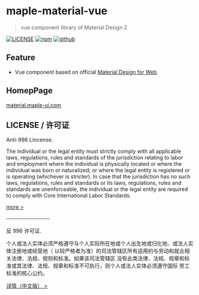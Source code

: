 # maple-material-vue

> vue component library of Material Design 2

[![LICENSE](https://img.shields.io/badge/license-Anti%20996-blue.svg)](https://github.com/Fonigle/maple-material-vue/blob/master/LICENSE) [![npm](https://img.shields.io/npm/v/maple-material-vue.svg?logo=npm)](https://www.npmjs.com/package/maple-material-vue) [![github](https://img.shields.io/github/stars/Fonigle/maple-material-vue.svg?style=social)](https://github.com/Fonigle/maple-material-vue)

## Feature

-   Vue component based on official [Material Design for Web](https://material.io/develop/web/).

## HomepPage

[material.maple-ui.com](http://material.maple-ui.com)

## LICENSE / 许可证

Anti-996 Lincense.

The individual or the legal entity must strictly comply with all
applicable laws, regulations, rules and standards of the jurisdiction
relating to labor and employment where the individual is physically
located or where the individual was born or naturalized; or where the
legal entity is registered or is operating (whichever is stricter). In
case that the jurisdiction has no such laws, regulations, rules and
standards or its laws, regulations, rules and standards are
unenforceable, the individual or the legal entity are required to
comply with Core International Labor Standards.

[more >](https://github.com/Fonigle/maple-material-vue/blob/master/LICENSE)

┄┄┄┄┄┄┄┄┄┄┄┄┄┄

反 996 许可证.

个人或法人实体必须严格遵守与个人实际所在地或个人出生地或归化地、或法人实体注册地或经营地（
以较严格者为准）的司法管辖区所有适用的与劳动和就业相关法律、法规、规则和标准。如果该司法管辖区
没有此类法律、法规、规章和标准或其法律、法规、规章和标准不可执行，则个人或法人实体必须遵守国际
劳工标准的核心公约。

[详情（中文版） >](https://github.com/Fonigle/maple-material-vue/blob/master/LICENSE_CN)

